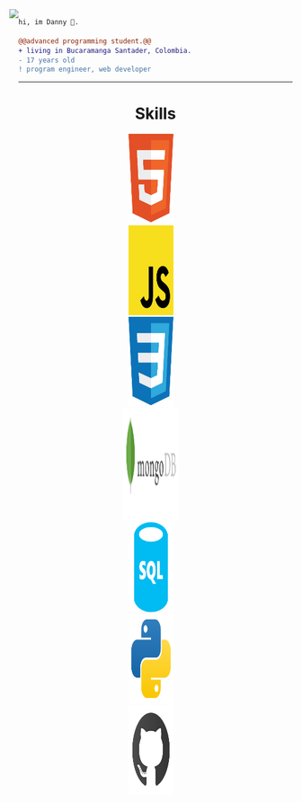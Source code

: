<img align="left" height="200" src="https://media.giphy.com/media/ao9DUiTKH60XS/giphy.gif"/>

```diff
hi, im Danny 🔮.

@@advanced programming student.@@
+ living in Bucaramanga Santader, Colombia.
- 17 years old
! program engineer, web developer
```
------

<h1 align="center">Skills</h1>

<p>
<div align="center">
  <img width="80" height="160" src="./imgs/descarga (1).svg">
</div>

<div align="center">
  <img width="80" height="160" src="./imgs/descarga.svg">
</div>

<div align="center">
  <img width="80" height="160" src="./imgs/descarga (2).svg">
</div>

<div align="center">
  <img width="100" height="200" src="./imgs/mongodb.svg">
</div>

<div align="center">
  <img width="80" height="160" src="./imgs/sql.svg">
</div>

<div align="center">
  <img width="80" height="160" src="./imgs/python-.svg">
</div>

<div align="center">
  <img width="80" height="160" src="./imgs/github.svg">
</div>

</p>
